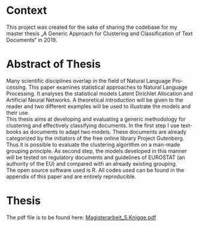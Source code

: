 # Context
This project was created for the sake of sharing the codebase for my master thesis „A Generic Approach for Clustering and Classification of Text Documents“ in 2019. 

# Abstract of Thesis
Many scientific disciplines overlap in the field of Natural Language Pro- cessing. This paper examines statistical approaches to Natural Language Processing. It analyses the statistical models Latent Dirichlet Allocation and Artificial Neural Networks. A theoretical introduction will be given to the reader and two different examples will be used to illustrate the models and their use. <br>
This thesis aims at developing and evaluating a generic methodology for clustering and effectively classifying documents. In the first step I use text- books as documents to adapt two models. These documents are already categorized by the initiators of the free online library Project Gutenberg. Thus it is possible to evaluate the clustering algorithm on a man-made grouping principle. As second step, the models developed in this manner will be tested on regulatory documents and guidelines of EUROSTAT (an authority of the EU) and compared with an already existing grouping. <br>
The open source software used is R. All codes used can be found in the appendix of this paper and are entirely reproducible.

# Thesis
The pdf file is to be found here: [Magisterarbeit_S.Knigge.pdf](./LaTex_Magisterarbeit/Magisterarbeit_S.Knigge.pdf)
